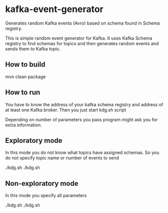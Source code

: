 # kafka-event-generator

Generates random Kafka events (Avro) based on schema found in Schema registry.

This is simple random event generator for Kafka. It uses Kafka Schema registry to find schemas for topics and then
generates random events and sends them to Kafka topic.

## How to build

mvn clean package

## How to run

You have to know the address of your kafka schema registry and address of at least one Kafka broker.
Then you just start kdg.sh script

Depending on number of parameters you pass program might ask you for extra information.

## Exploratory mode

In this mode you do not know what topics have assigned schemas. So you do not specify topic name or number of events to send

./kdg.sh ./kdg.sh <kafka-schema-registry-ip-port> <kafka-brokers-csv>

## Non-exploratory mode

In this mode you specify all parameters

./kdg.sh ./kdg.sh <kafka-schema-registry-ip-port> <kafka-brokers-csv> <topic-name> <number-of-events-per-second-to-generate> <for-how-many-seconds-to-run-generator>
